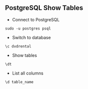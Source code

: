 ## PostgreSQL Show Tables

- Connect to PostgreSQL

```shell
sudo -u postgres psql
```

- Switch to database

```shell
\c dvdrental
```

- Show tables

```
\dt
```

- List all columns

```
\d table_name
```
